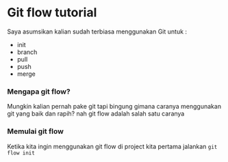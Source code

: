 # Git flow tutorial
Saya asumsikan kalian sudah terbiasa menggunakan Git untuk :
- init
- branch
- pull
- push
- merge

### Mengapa git flow?
Mungkin kalian pernah pake git tapi bingung gimana caranya menggunakan git yang baik dan rapih? nah git flow adalah salah satu caranya

### Memulai git flow
Ketika kita ingin menggunakan git flow di project kita pertama jalankan
```git flow init```
